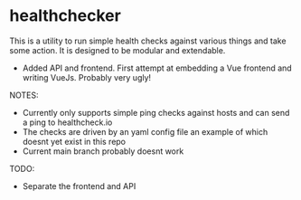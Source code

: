 # healthchecker

This is a utility to run simple health checks against various things and take some action. It is designed to be modular and extendable.

- Added API and frontend. First attempt at embedding a Vue frontend and writing VueJs. Probably very ugly!

NOTES:

- Currently only supports simple ping checks against hosts and can send a ping to healthcheck.io
- The checks are driven by an yaml config file an example of which doesnt yet exist in this repo
- Current main branch probably doesnt work

TODO:

- Separate the frontend and API
